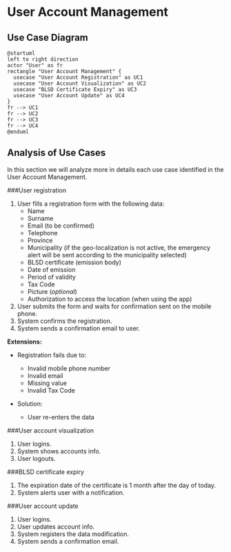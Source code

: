 # User Account Management

## Use Case Diagram


```plantuml
@startuml
left to right direction
actor "User" as fr
rectangle "User Account Management" {
  usecase "User Account Registration" as UC1
  usecase "User Account Visualization" as UC2
  usecase "BLSD Certificate Expiry" as UC3
  usecase "User Account Update" as UC4
}
fr --> UC1
fr --> UC2
fr --> UC3
fr --> UC4
@enduml
```

## Analysis of Use Cases

In this section we will analyze more in details each use case identified in the User Account Management.

###User registration

1. User fills a registration form with the following data:
    * Name
    * Surname
    * Email (to be confirmed)
    * Telephone
    * Province
    * Municipality (if the geo-localization is not active, the emergency alert will be sent according to the municipality selected)
    * BLSD certificate (emission body)
    * Date of emission
    * Period of validity
    * Tax Code
    * Picture (_optional_)
    * Authorization to access the location (when using the app)
2. User submits the form and waits for confirmation sent on the mobile phone.
3. System confirms the registration.
4. System sends a confirmation email to user. 

**Extensions:**

* Registration fails due to:
    - Invalid mobile phone number
    - Invalid email
    - Missing value
    - Invalid Tax Code

* Solution:
    - User re-enters the data

###User account visualization

1. User logins.
2. System shows accounts info.
3. User logouts.

###BLSD certificate expiry

1. The expiration date of the certificate is 1 month after the day of today.
2. System alerts user with a notification.

###User account update

1. User logins.
2. User updates account info.
3. System registers the data modification.
4. System sends a confirmation email. 

